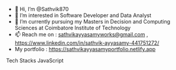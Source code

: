 - 👋 Hi, I’m @Sathvik870
- 👀 I’m interested in Software Developer and Data Analyst
- 🌱 I’m currently pursuing my Masters in Decision and Computing Sciences at Coimbatore Institute of Technology
- 📫 Reach me on : sathvikayyasamyworks@gmail.com , https://www.linkedin.com/in/sathvik-ayyasamy-441751272/ 
- My portfolio : https://sathvikayyasamyportfolio.netlify.app 

Tech Stacks
JavaScript
